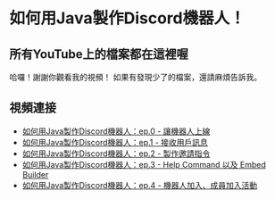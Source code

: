 # 如何用Java製作Discord機器人！
## 所有YouTube上的檔案都在這裡喔

哈囉！謝謝你觀看我的視頻！
如果有發現少了的檔案，還請麻煩告訴我。

## 視頻連接
- [如何用Java製作Discord機器人：ep.0 - 讓機器人上線](https://www.youtube.com/watch?v=y2nvZL1joO0)
- [如何用Java製作Discord機器人：ep.1 - 接收用戶訊息](https://www.youtube.com/watch?v=FVNQ1kDgbEc)
- [如何用Java製作Discord機器人：ep.2 - 製作邀請指令](https://www.youtube.com/watch?v=ysXElSYeyYw)
- [如何用Java製作Discord機器人：ep.3 - Help Command 以及 Embed Builder](https://www.youtube.com/watch?v=J7DalPmFMII)
- [如何用Java製作Discord機器人：ep.4 - 機器人加入、成員加入活動](https://www.youtube.com/watch?v=9coofoK1zwY)
